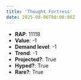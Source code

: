 ```yaml
---
title: 'Thought Fortress'
date: 2025-08-06T00:00:00Z
---
```

- **RAP**: 11118
- **Value**: -1
- **Demand level**: -1
- **Trend**: -1
- **Projected?**: True
- **Hyped?**: True
- **Rare?**: True
